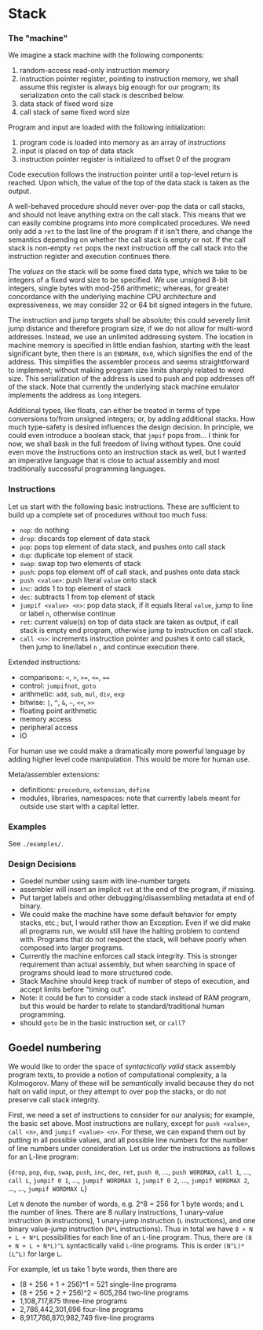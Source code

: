 
# Stack

### The "machine"

We imagine a stack machine with the following components:
1. random-access read-only instruction memory
2. instruction pointer register, pointing to instruction memory, we
   shall assume this register is always big enough for our program;
   its serialization onto the call stack is described below.
3. data stack of fixed word size
4. call stack of same fixed word size

Program and input are loaded with the following initialization:
1. program code is loaded into memory as an array of *instructions*
2. input is placed on top of data stack
3. instruction pointer register is initialized to offset 0 of the program

Code execution follows the instruction pointer until a top-level
return is reached. Upon which, the value of the top of the data stack
is taken as the output.

A well-behaved procedure should never over-pop the data or call
stacks, and should not leave anything extra on the call stack. This
means that we can easily combine programs into more complicated
procedures. We need only add a `ret` to the last line of the program
if it isn't there, and change the semantics depending on whether the
call stack is empty or not. If the call stack is non-empty `ret` pops
the next instruction off the call stack into the instruction register
and execution continues there.

The *values* on the stack will be some fixed data type, which we take
to be integers of a fixed word size to be specified. We use unsigned
8-bit integers, single bytes with mod-256 arithmetic; whereas, for
greater concordance with the underlying machine CPU architecture and
expressiveness, we may consider 32 or 64 bit signed integers in the
future.

The instruction and jump targets shall be absolute; this could
severely limit jump distance and therefore program size, if we do not
allow for multi-word addresses. Instead, we use an unlimited
addressing system. The location in machine memory is specified in
little endian fashion, starting with the least significant byte, then
there is an `ENDMARK`, `0x0`, which signifies the end of the
address. This simplifies the assembler process and seems
straightforward to implement; without making program size limits
sharply related to word size. This serialization of the address is
used to push and pop addresses off of the stack. Note that currently
the underlying stack machine emulator implements the address as `long`
integers.

Additional types, like floats, can either be treated in terms of type
conversions to/from unsigned integers; or, by adding additional
stacks. How much type-safety is desired influences the design
decision. In principle, we could even introduce a boolean stack, that
`jmpif` pops from... I think for now, we shall bask in the full
freedom of living without types. One could even move the instructions
onto an instruction stack as well, but I wanted an imperative language
that is close to actual assembly and most traditionally successful
programming languages.


### Instructions

Let us start with the following basic instructions. These are
sufficient to build up a complete set of procedures without too
much fuss:
 - `nop`: do nothing
 - `drop`: discards top element of data stack
 - `pop`: pops top element of data stack, and pushes onto call stack
 - `dup`: duplicate top element of stack
 - `swap`: swap top two elements of stack
 - `push`: pops top element off of call stack, and pushes onto data stack
 - `push <value>`: push literal `value` onto stack
 - `inc`: adds 1 to top element of stack
 - `dec`: subtracts 1 from top element of stack
 - `jumpif <value> <n>`: pop data stack, if it equals literal `value`, jump to line or label `n`, otherwise continue
 - `ret`: current value(s) on top of data stack are taken as output,
   if call stack is empty end program, otherwise jump to instruction
   on call stack.
 - `call <n>`: increments instruction pointer and pushes it onto call
   stack, then jump to line/label `n` , and continue
   execution there.

Extended instructions:
 - comparisons: `<`, `>`, `>=`, `<=`, `==`
 - control: `jumpifnot`, `goto`
 - arithmetic: `add`, `sub`, `mul`, `div`, `exp`
 - bitwise: `|`, `^`, `&`, `~`, `<<`, `>>`
 - floating point arithmetic
 - memory access
 - peripheral access
 - IO

For human use we could make a dramatically more powerful language by
adding higher level code manipulation. This would be more for human
use.

Meta/assembler extensions:
 - definitions: `procedure`, `extension`, `define`
 - modules, libraries, namespaces: note that currently labels meant
   for outside use start with a capital letter.

### Examples

See `./examples/`.

### Design Decisions

 - Goedel number using sasm with line-number targets
 - assembler will insert an implicit `ret` at the end of the program,
   if missing.
 - Put target labels and other debugging/disassembling metadata at end
   of binary.
 - We could make the machine have some default behavior for empty
   stacks, etc.; but, I would rather thow an Exception. Even if we did
   make all programs run, we would still have the halting problem to
   contend with. Programs that do not respect the stack, will behave
   poorly when composed into larger programs.
 - Currently the machine enforces call stack integrity. This is
   stronger requirement than actual assembly, but when searching in
   space of programs should lead to more structured code.
 - Stack Machine should keep track of number of steps of execution,
   and accept limits before "timing out".
 - Note: it could be fun to consider a code stack instead of RAM
   program, but this would be harder to relate to standard/traditional
   human programming.
 - should `goto` be in the basic instruction set, or `call`?

## Goedel numbering

We would like to order the space of _syntactically valid_ stack
assembly program texts, to provide a notion of computational
complexity, a la Kolmogorov. Many of these will be _semantically_
invalid because they do not halt on valid input, or they attempt to
over pop the stacks, or do not preserve call stack integrity.

First, we need a set of instructions to consider for our analysis; for
example, the basic set above. Most instructions are nullary, except
for `push <value>`, `call <n>`, and `jumpif <value> <n>`. For these,
we can expand them out by putting in all possible values, and all
possible line numbers for the number of line numbers under
consideration. Let us order the instructions as follows for an L-line
program:

{`drop`, `pop`, `dup`, `swap`, `push`, `inc`, `dec`, `ret`, `push 0`,
..., `push WORDMAX`, `call 1`, ..., `call L`, `jumpif 0 1`, ...,
`jumpif WORDMAX 1`, `jumpif 0 2`, ..., `jumpif WORDMAX 2`, ..., ...,
`jumpif WORDMAX L`}

Let `N` denote the number of words, e.g. 2^8 = 256 for 1 byte words;
and `L` the number of lines. There are 8 nullary instructions, 1
unary-value instruction (`N` instructions), 1 unary-jump instruction
(`L` instructions), and one binary value-jump instruction (`N*L`
instructions). Thus in total we have `8 + N + L + N*L` possibilities
for each line of an `L`-line program. Thus, there are `(8 + N + L +
N*L)^L` syntactically valid `L`-line programs. This is order
`(N^L)*(L^L)` for large `L`.

For example, let us take 1 byte words, then there are

 * (8 + 256 + 1 + 256)^1 = 521 single-line programs
 * (8 + 256 + 2 + 256)^2 = 605,284 two-line programs
 * 1,108,717,875 three-line programs
 * 2,786,442,301,696 four-line programs
 * 8,917,786,870,982,749 five-line programs
